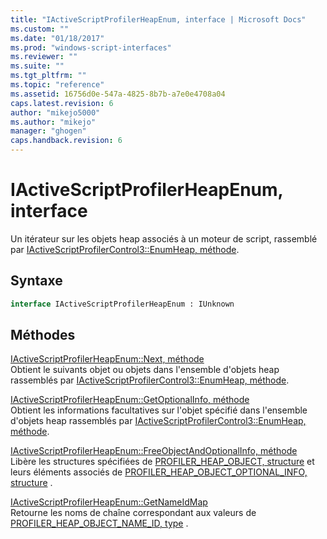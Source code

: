 ```yaml
---
title: "IActiveScriptProfilerHeapEnum, interface | Microsoft Docs"
ms.custom: ""
ms.date: "01/18/2017"
ms.prod: "windows-script-interfaces"
ms.reviewer: ""
ms.suite: ""
ms.tgt_pltfrm: ""
ms.topic: "reference"
ms.assetid: 16756d0e-547a-4825-8b7b-a7e0e4708a04
caps.latest.revision: 6
author: "mikejo5000"
ms.author: "mikejo"
manager: "ghogen"
caps.handback.revision: 6
---
```

# IActiveScriptProfilerHeapEnum, interface
Un itérateur sur les objets heap associés à un moteur de script, rassemblé par [IActiveScriptProfilerControl3::EnumHeap, méthode](../../winscript/reference/iactivescriptprofilercontrol3-enumheap-method.md).  
  
## Syntaxe  
  
```vb  
interface IActiveScriptProfilerHeapEnum : IUnknown  
```  
  
## Méthodes  
 [IActiveScriptProfilerHeapEnum::Next, méthode](../../winscript/reference/iactivescriptprofilerheapenum-next-method.md)  
 Obtient le suivants objet ou objets dans l'ensemble d'objets heap rassemblés par [IActiveScriptProfilerControl3::EnumHeap, méthode](../../winscript/reference/iactivescriptprofilercontrol3-enumheap-method.md).  
  
 [IActiveScriptProfilerHeapEnum::GetOptionalInfo, méthode](../../winscript/reference/iactivescriptprofilerheapenum-getoptionalinfo-method.md)  
 Obtient les informations facultatives sur l'objet spécifié dans l'ensemble d'objets heap rassemblés par [IActiveScriptProfilerControl3::EnumHeap, méthode](../../winscript/reference/iactivescriptprofilercontrol3-enumheap-method.md).  
  
 [IActiveScriptProfilerHeapEnum::FreeObjectAndOptionalInfo, méthode](../../winscript/reference/iactivescriptprofilerheapenum-freeobjectandoptionalinfo-method.md)  
 Libère les structures spécifiées de [PROFILER\_HEAP\_OBJECT, structure](../../winscript/reference/profiler-heap-object-structure.md) et leurs éléments associés de [PROFILER\_HEAP\_OBJECT\_OPTIONAL\_INFO, structure](../../winscript/reference/profiler-heap-object-optional-info-structure.md) .  
  
 [IActiveScriptProfilerHeapEnum::GetNameIdMap](../../winscript/reference/iactivescriptprofilerheapenum-getnameidmap.md)  
 Retourne les noms de chaîne correspondant aux valeurs de [PROFILER\_HEAP\_OBJECT\_NAME\_ID, type](../../winscript/reference/profiler-heap-object-name-id-type.md) .